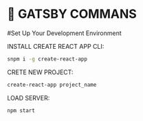 # 🚀 GATSBY COMMANS

#Set Up Your Development Environment

INSTALL CREATE REACT APP CLI:
```sh
snpm i -g create-react-app
```

CRETE NEW PROJECT:
```sh
create-react-app project_name
```

LOAD SERVER:
```sh
npm start
```